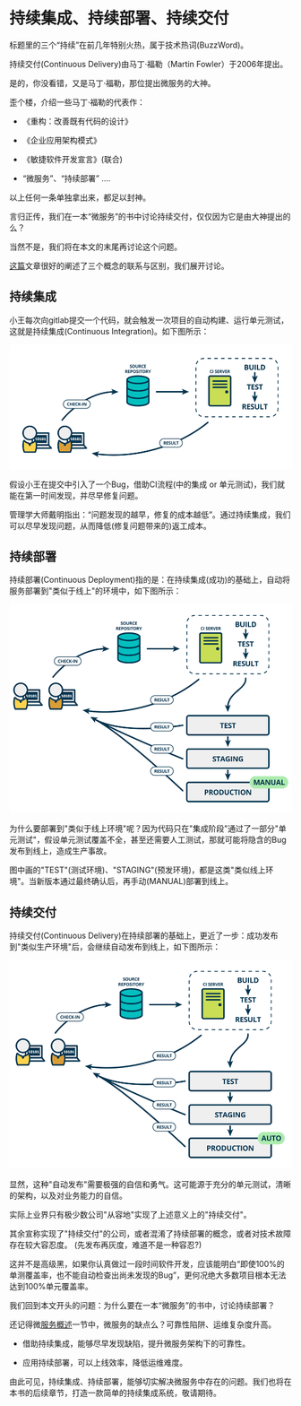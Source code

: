 # 持续集成、持续部署、持续交付

标题里的三个“持续”在前几年特别火热，属于技术热词(BuzzWord)。

持续交付(Continuous Delivery)由马丁·福勒（Martin Fowler）于2006年提出。

是的，你没看错，又是马丁·福勒，那位提出微服务的大神。

歪个楼，介绍一些马丁·福勒的代表作：

- 《重构：改善既有代码的设计》

- 《企业应用架构模式》

- 《敏捷软件开发宣言》(联合)

- “微服务”、“持续部署” ....

以上任何一条单独拿出来，都足以封神。

言归正传，我们在一本“微服务”的书中讨论持续交付，仅仅因为它是由大神提出的么？

当然不是，我们将在本文的末尾再讨论这个问题。

[这篇](https://www.mindtheproduct.com/what-the-hell-are-ci-cd-and-devops-a-cheatsheet-for-the-rest-of-us/)文章很好的阐述了三个概念的联系与区别，我们展开讨论。

## 持续集成

小王每次向gitlab提交一个代码，就会触发一次项目的自动构建、运行单元测试，这就是持续集成(Continuous Integration)。如下图所示：

![](./ci.png)

假设小王在提交中引入了一个Bug，借助CI流程(中的集成 or 单元测试)，我们就能在第一时间发现，并尽早修复问题。

管理学大师戴明指出：“问题发现的越早，修复的成本越低”。通过持续集成，我们可以尽早发现问题，从而降低(修复问题带来的)返工成本。

## 持续部署

持续部署(Continuous Deployment)指的是：在持续集成(成功)的基础上，自动将服务部署到"类似于线上"的环境中，如下图所示：

![](./cd.png)

为什么要部署到"类似于线上环境"呢？因为代码只在"集成阶段"通过了一部分"单元测试"，假设单元测试覆盖不全，甚至还需要人工测试，那就可能将隐含的Bug发布到线上，造成生产事故。

图中画的"TEST"(测试环境)、"STAGING"(预发环境)，都是这类"类似线上环境"。当新版本通过最终确认后，再手动(MANUAL)部署到线上。

## 持续交付

持续交付(Continuous Delivery)在持续部署的基础上，更近了一步：成功发布到"类似生产环境"后，会继续自动发布到线上，如下图所示：

![](./cd2.png)

显然，这种"自动发布"需要极强的自信和勇气。这可能源于充分的单元测试，清晰的架构，以及对业务能力的自信。

实际上业界只有极少数公司"从容地"实现了上述意义上的"持续交付"。

其余宣称实现了"持续交付"的公司，或者混淆了持续部署的概念，或者对技术故障存在较大容忍度。 (先发布再灰度，难道不是一种容忍?)

这并不是高级黑，如果你认真做过一段时间软件开发，应该能明白“即使100%的单测覆盖率，也不能自动检查出尚未发现的Bug”，更何况绝大多数项目根本无法达到100%单元覆盖率。

我们回到本文开头的问题：为什么要在一本“微服务”的书中，讨论持续部署？

还记得微[服务概述](./micro-service-intro.md)一节中，微服务的缺点么？可靠性陷阱、运维复杂度升高。

- 借助持续集成，能够尽早发现缺陷，提升微服务架构下的可靠性。

- 应用持续部署，可以上线效率，降低运维难度。

由此可见，持续集成、持续部署，能够切实解决微服务中存在的问题。我们也将在本书的后续章节，打造一款简单的持续集成系统，敬请期待。
